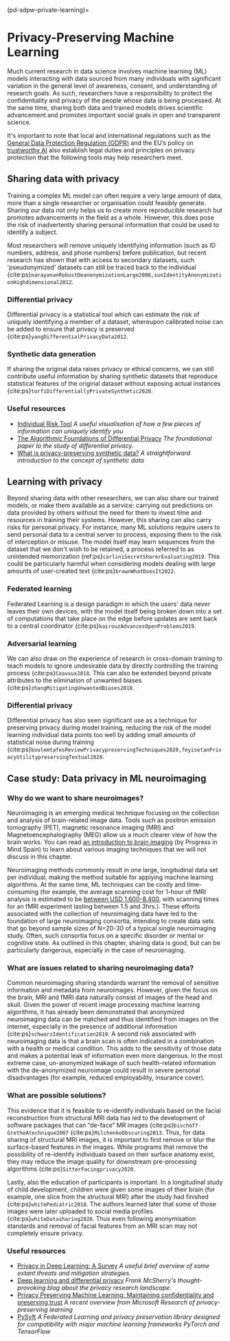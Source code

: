 (pd-sdpw-private-learning)=
# Privacy-Preserving Machine Learning

Much current research in data science involves machine learning (ML) models interacting with data sourced from many individuals with significant variation in the general level of awareness, consent, and understanding of research goals. 
As such, researchers have a responsibility to protect the confidentiality and privacy of the people whose data is being processed. 
At the same time, sharing both data and trained models drives scientific advancement and promotes important social goals in open and transparent science.

It's important to note that local and international regulations such as the [General Data Protection Regulation (GDPR)](https://gdpr-info.eu/) and the EU’s policy on [trustworthy AI](https://digital-strategy.ec.europa.eu/en/policies/european-approach-artificial-intelligence) also establish legal duties and principles on privacy protection that the following tools may help researchers meet.

## Sharing data with privacy

Training a complex ML model can often require a very large amount of data, more than a single researcher or organisation could feasibly generate. 
Sharing our data not only helps us to create more reproducible research but promotes advancements in the field as a whole. 
However, this does pose the risk of inadvertently sharing personal information that could be used to identify a subject.

Most researchers will remove uniquely identifying information (such as ID numbers, address, and phone numbers) before publication, but recent research has shown that with access to secondary datasets, such 'pseudonymized' datasets can still be traced back to the individual {cite:ps}`narayananRobustDeanonymizationLarge2008,sunIdentityAnonymizationHighdimensional2012`.

### Differential privacy

Differential privacy is a statistical tool which can estimate the risk of uniquely identifying a member of a dataset, whereupon calibrated noise can be added to ensure that privacy is preserved {cite:ps}`yangDifferentialPrivacyData2012`.

### Synthetic data generation

If sharing the original data raises privacy or ethical concerns, we can still contribute useful information by sharing synthetic datasets that reproduce statistical features of the original dataset without exposing actual instances {cite:ps}`torfiDifferentiallyPrivateSynthetic2020`. 

### Useful resources

- [Individual Risk Tool](https://cpg.doc.ic.ac.uk/individual-risk/) *A useful visualisation of how a few pieces of information can uniquely identify you*
- [The Algorithmic Foundations
of Differential Privacy](https://privacytools.seas.harvard.edu/files/privacytools/files/the_algorithmic_foundations_of_differential_privacy_0.pdf) *The foundational paper to the study of differential privacy.*
- [What is privacy-preserving synthetic data?](https://www.statice.ai/post/what-is-synthetic-data-introduction) *A straightforward introduction to the concept of synthetic data*

## Learning with privacy

Beyond sharing data with other researchers, we can also share our trained models, or make them available as a service: carrying out predictions on data provided by others without the need for them to invest time and resources in training their systems. 
However, this sharing can also carry risks for personal privacy. 
For instance, many ML solutions require users to send personal data to a central server to process, exposing them to the risk of interception or misuse. 
The model itself may learn sequences from the dataset that we don't wish to be retained, a process referred to as unintended memorization {ref:ps}`carliniSecretSharerEvaluating2019`. 
This could be particularly harmful when considering models dealing with large amounts of user-created text {cite:ps}`brownWhatDoesIt2022`.

### Federated learning

Federated Learning is a design paradigm in which the users' data never leaves their own devices, with the model itself being broken down into a set of computations that take place on the edge before updates are sent back to a central coordinator {cite:ps}`kairouzAdvancesOpenProblems2019`.

### Adversarial learning

We can also draw on the experience of research in cross-domain training to teach models to ignore undesirable data by directly controlling the training process {cite:ps}`Coavoux2018`. 
This can also be extended beyond private attributes to the elimination of unwanted biases {cite:ps}`zhangMitigatingUnwantedBiases2018`.

### Differential privacy

Differential privacy has also seen significant use as a technique for preserving privacy during model training, reducing the risk of the model learning individual data points too well by adding small amounts of statistical noise during training {cite:ps}`boulemtafesReviewPrivacypreservingTechniques2020,feyisetanPrivacyUtilitypreservingTextual2020`. 

## Case study: Data privacy in ML neuroimaging
### Why do we want to share neuroimages?

Neuroimaging is an emerging medical technique focusing on the collection and analysis of brain-related image data. 
Tools such as positron emission tomography (PET), magnetic resonance imaging (MRI) and Magnetoencephalography (MEG) allow us a much clearer view of how the brain works.
You can read [an introduction to brain imaging](https://institute.progress.im/es/node/1886) (by Progress in Mind Spain) to learn about various imaging techniques that we will not discuss in this chapter.

Neuroimaging methods commonly result in one large, longitudinal data set per individual, making the method suitable for applying machine learning algorithms. 
At the same time, ML techniques can be costly and time-consuming (for example, the average scanning cost for 1-hour of fMRI analysis is estimated to be [between USD 1.600-8.400](https://www.itnonline.com/content/mri-costs), with scanning times for an fMRI experiment lasting between 1.5 and 3hrs.).
These efforts associated with the collection of neuroimaging data have led to the foundation of large neuroimaging consortia, intending to create data sets that go beyond sample sizes of N=20-30 of a typical single neuroimaging study. 
Often, such consortia focus on a specific disorder or mental or cognitive state.
As outlined in this chapter, sharing data is good, but can be particularly dangerous, especially in the case of neuroimaging. 

### What are issues related to sharing neuroimaging data?

Common neuroimaging sharing standards warrant the removal of sensitive information and metadata from neuroimages.
However, given the focus on the brain, MRI and fMRI data naturally consist of images of the head and skull. 
Given the power of recent image processing machine learning algorithms, it has already been demonstrated that anonymized neuroimaging data can be matched and thus identified from images on the internet, especially in the presence of additional information {cite:ps}`schwarzIdentification2019`. 
A second risk associated with neuroimaging data is that a brain scan is often indicated in a combination with a health or medical condition. 
This adds to the sensitivity of those data and makes a potential leak of information even more dangerous. 
In the most extreme case, un-anonymized leakage of such health-related information with the de-anonymized neuroimage could result in severe personal disadvantages (for example, reduced employability, insurance cover).
 
 ### What are possible solutions?
 
 This evidence that it is feasible to re-identify individuals based on the facial reconstruction from structural MRI data has led to the development of software packages that can “de-face” MR images {cite:ps}`bischoff‐GretheAtechnique2007` {cite:ps}`MilchenkoObscuring2013`. 
 Thus, for data sharing of structural MRI images, it is important to first remove or blur the surface-based features in the images. 
 While programs that remove the possibility of re-identify individuals based on their surface anatomy exist, they may reduce the image quality for downstream pre-processing algorithms {cite:ps}`SitterFacingprivacy2020`.

Lastly, also the education of participants is important. 
In a longitudinal study of child development, children were given some images of their brain (for example, one slice from the structural MRI) after the study had finished {cite:ps}`whitePediatric2018`. 
The authors learned later that some of those images were later uploaded to social media profiles {cite:ps}`whiteDatasharing2020`. 
Thus even following anonymisation standards and removal of facial features from an MRI scan may not completely ensure privacy.

### Useful resources

- [Privacy in Deep Learning: A Survey](https://cseweb.ucsd.edu/~fmireshg/survey_pvdl_2020.pdf) *A useful brief overview of some extant threats and mitigation strategies.*
- [Deep learning and differential privacy](https://github.com/frankmcsherry/blog/blob/fdc265de245a82beb38b9a4f28799ef12f556ac1/posts/2017-10-27.md) *Frank McSherry's thought-provoking blog about the privacy research landscape.*
- [Privacy Preserving Machine Learning: Maintaining confidentiality and preserving trust](https://www.microsoft.com/en-us/research/blog/privacy-preserving-machine-learning-maintaining-confidentiality-and-preserving-trust/) *A recent overview from Microsoft Research of privacy-preserving learning*
- [PySyft](https://github.com/OpenMined/PySyft) *A Federated Learning and privacy preservation library designed for compatibility with major machine learning frameworks PyTorch and TensorFlow*
